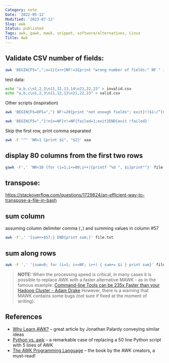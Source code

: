 ```yaml
---
Category: note
Date: '2022-05-12'
Modified: '2023-07-12'
Slug: awk
Status: published
Tags: awk, gawk, mawk, snippet, software/alternatives, Linux
Title: Awk
---
```


## Validate CSV number of fields:
```sh
awk 'BEGIN{FS=",";x=1}{x++}NF!=3{print "wrong number of fields:" NF " in line:" x; exit}' valid.csv
```

test data:
```sh
echo "a,b,c\n1,2,3\n11,12,13,14\n21,22,23" > invalid.csv
echo "a,b,c\n1,2,3\n11,12,13\n21,22,23" > valid.csv
```


Other scripts (inspiration)
```sh
awk 'BEGIN{FS=OFS=","} NF!=20{print "not enough fields"; exit}!($1~/^[0-9]$/) {print "1st field invalid"; exit}' file.csv
```


```sh
awk 'BEGIN{FS=","}!n{n=NF}n!=NF{failed=1;exit}END{exit !failed}'
```

Skip the first row, print comma separated
```sh
awk -F "^" 'NR>1 {print $1", "$2}' xaa
```


## display 80 columns from the first two rows
```sh
gawk -F',' 'NR<10 {for (i=1;i<=80;i++){printf "%d ", $i}print""}' file.txt
```

## transpose:
https://stackoverflow.com/questions/1729824/an-efficient-way-to-transpose-a-file-in-bash

## sum column
assuming column delimiter comma (`,`) and summing values in column #57
```sh
awk -F',' '{sum+=$57;} END{print sum;}' file.txt
```

## sum along rows
```sh
awk -F ',' '{sum=0; for (i=1; i<=NF; i++) { sum+= $i } print sum}' file.txt
```

> **NOTE:** 
> When the processing speed is critical, in many cases it is possible to replace AWK with a faster alternative MAWK - as in the famous example: [Command-line Tools can be 235x Faster than your Hadoop Cluster - Adam Drake](https://adamdrake.com/command-line-tools-can-be-235x-faster-than-your-hadoop-cluster.html) However, there is a warning that MAWK contains some bugs (not sure if fixed at the moment of writing).


## References
-   [Why Learn AWK?](https://blog.jpalardy.com/posts/why-learn-awk/) – great article by Jonathan Palardy conveying similar ideas
-   [Python vs. awk](https://pmitev.github.io/to-awk-or-not/Python_vs_awk/) – a remarkable case of replacing a 50 line Python script with 5 lines of AWK
-   [The AWK Programming Language](https://archive.org/download/pdfy-MgN0H1joIoDVoIC7/The_AWK_Programming_Language.pdf) – the book by the AWK creators, a must-read!